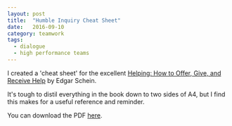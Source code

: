 ```yaml
---
layout: post
title:  "Humble Inquiry Cheat Sheet"
date:   2016-09-10
category: teamwork
tags:
  - dialogue
  - high performance teams
---
```

I created a 'cheat sheet' for the excellent [Helping: How to Offer, Give, and Receive Help](https://www.amazon.com/Helping-Offer-Give-Receive-Help-ebook/dp/B005P2A6TI) by Edgar Schein.

It's tough to distil everything in the book down to two sides of A4, but I find this makes for a useful reference and reminder.

You can download the PDF [here](https://github.com/jbrunton/HumbleInquiryCheatSheet/raw/master/Humble_Inquiry_Cheat_Sheet.pdf).

<object
  data="/assets/humble-inquiry/Humble_Inquiry_Cheat_Sheet.pdf"
  type="application/pdf"
  style="width:100%; height: 600px;" frameborder="0">
</object>
